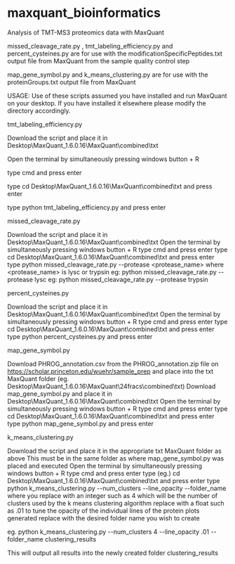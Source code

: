 # maxquant_bioinformatics
Analysis of TMT-MS3 proteomics data with MaxQuant

missed_cleavage_rate.py , tmt_labeling_efficiency.py and percent_cysteines.py are for use with the modificationSpecificPeptides.txt output file from MaxQuant from the sample quality control step

map_gene_symbol.py and k_means_clustering.py are for use with the proteinGroups.txt output file from MaxQuant 

USAGE:
Use of these scripts assumed you have installed and run MaxQuant on your desktop. If you have installed it elsewhere please modify the directory accordingly.

tmt_labeling_efficiency.py

Download the script and place it in Desktop\MaxQuant_1.6.0.16\MaxQuant\combined\txt

Open the terminal by simultaneously pressing windows button + R

type cmd and press enter

type cd Desktop\MaxQuant_1.6.0.16\MaxQuant\combined\txt and press enter

type python tmt_labeling_efficiency.py and press enter

missed_cleavage_rate.py

Download the script and place it in Desktop\MaxQuant_1.6.0.16\MaxQuant\combined\txt
Open the terminal by simultaneously pressing windows button + R
type cmd and press enter
type cd Desktop\MaxQuant_1.6.0.16\MaxQuant\combined\txt and press enter
type python missed_cleavage_rate.py --protease <protease_name> where <protease_name> is lysc or trypsin
eg: python missed_cleavage_rate.py --protease lysc
eg: python missed_cleavage_rate.py --protease trypsin

percent_cysteines.py

Download the script and place it in Desktop\MaxQuant_1.6.0.16\MaxQuant\combined\txt
Open the terminal by simultaneously pressing windows button + R
type cmd and press enter
type cd Desktop\MaxQuant_1.6.0.16\MaxQuant\combined\txt and press enter
type python percent_cysteines.py and press enter

map_gene_symbol.py

Download PHROG_annotation.csv from the PHROG_annotation.zip file on https://scholar.princeton.edu/wuehr/sample_prep
and place into the txt MaxQuant folder (eg. Desktop\MaxQuant_1.6.0.16\MaxQuant\24fracs\combined\txt)
Download map_gene_symbol.py and place it in Desktop\MaxQuant_1.6.0.16\MaxQuant\combined\txt
Open the terminal by simultaneously pressing windows button + R
type cmd and press enter
type cd Desktop\MaxQuant_1.6.0.16\MaxQuant\combined\txt and press enter
type python map_gene_symbol.py and press enter

k_means_clustering.py

Download the script and place it in the appropriate txt MaxQuant folder as above
This must be in the same folder as where map_gene_symbol.py was placed and executed
Open the terminal by simultaneously pressing windows button + R
type cmd and press enter
type (eg.) cd Desktop\MaxQuant_1.6.0.16\MaxQuant\combined\txt and press enter
type python k_means_clustering.py --num_clusters <number> --line_opacity <opacity> --folder_name <name>
  where you replace <number> with an integer such as 4 which will be the number of clusters used by the k means clustering algorithm
  replace <opacity> with a float such as .01 to tune the opacity of the individual lines of the protein plots generated
  replace <name> with the desired folder name you wish to create
  
  eg. python k_means_clustering.py --num_clusters 4 --line_opacity .01 --folder_name clustering_results
  
  This will output all results into the newly created folder clustering_results
